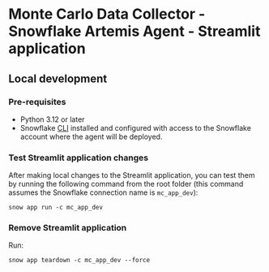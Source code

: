 # Monte Carlo Data Collector - Snowflake Artemis Agent - Streamlit application

## Local development
### Pre-requisites
- Python 3.12 or later
- Snowflake [CLI](https://docs.snowflake.com/en/developer-guide/snowflake-cli/index) installed and configured with access to the Snowflake account where the agent will be deployed.

### Test Streamlit application changes
After making local changes to the Streamlit application, you can test them by running the following command from the root folder (this command assumes the Snowflake connection name is `mc_app_dev`):
```shell
snow app run -c mc_app_dev
```

### Remove Streamlit application
Run:
```shell
snow app teardown -c mc_app_dev --force 
```
